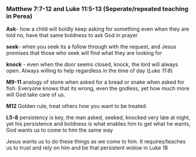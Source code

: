 ### Matthew 7:7-12 and Luke 11:5-13 (Seperate/repeated teaching in Perea)

**Ask**- how a child will boldly keep asking for something even when they are told no, have that same boldness to ask God in prayer

**seek**- when you seek its a follow through with the request, and Jesus promises that those who seek will find what they are looking for

**knock** - even when the door seems closed, knock, the lord will always open. Always willing to help regardless in the time of day (*Luke 11:8*)

**M9-11** analogy of stone when asked for a bread or snake when asked for fish. Everyone knows that its wrong, even the godless, yet how much more will God take care of us.

**M12** Golden rule, treat others how you want to be treated. 

**L5-8** persistency is key, the man asked, seeked, knocked very late at night, yet his persistence and boldness is what enables him to get what he wants, God wants us to come to him the same way

Jesus wants us to do these things as we come to him. It requires/teaches us to trust and rely on him and be that persistent widow in Luke 18



